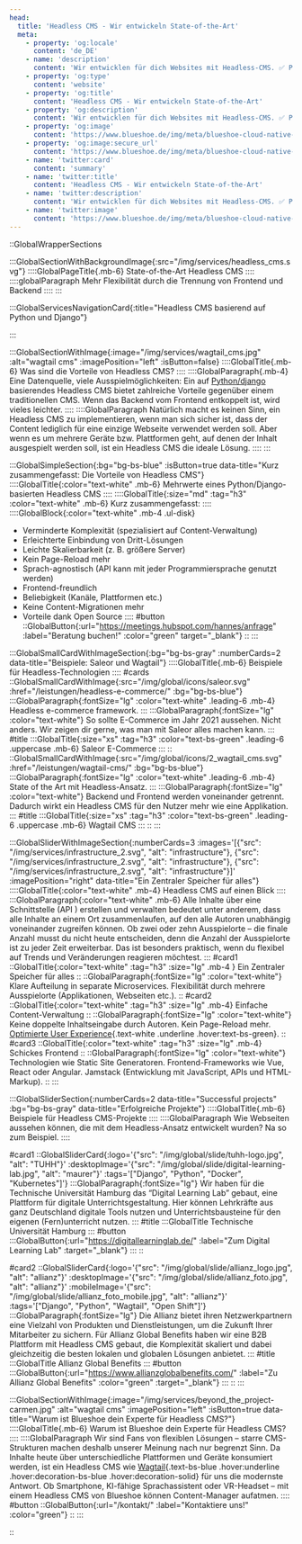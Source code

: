 ```yaml
---
head:
  title: 'Headless CMS - Wir entwickeln State-of-the-Art'
  meta:
    - property: 'og:locale'
      content: 'de_DE'
    - name: 'description'
      content: 'Wir entwicklen für dich Websites mit Headless-CMS. ✅ Pfeilschnell ✅ Robust ✅ Skalierbar ✅ Schnell erweiterbar. Jetzt mehr erfahren!'
    - property: 'og:type'
      content: 'website'
    - property: 'og:title'
      content: 'Headless CMS - Wir entwickeln State-of-the-Art'
    - property: 'og:description'
      content: 'Wir entwicklen für dich Websites mit Headless-CMS. ✅ Pfeilschnell ✅ Robust ✅ Skalierbar ✅ Schnell erweiterbar. Jetzt mehr erfahren!'
    - property: 'og:image'
      content: 'https://www.blueshoe.de/img/meta/blueshoe-cloud-native-devlopment.png'
    - property: 'og:image:secure_url'
      content: 'https://www.blueshoe.de/img/meta/blueshoe-cloud-native-devlopment.png'
    - name: 'twitter:card'
      content: 'summary'
    - name: 'twitter:title'
      content: 'Headless CMS - Wir entwickeln State-of-the-Art'
    - name: 'twitter:description'
      content: 'Wir entwicklen für dich Websites mit Headless-CMS. ✅ Pfeilschnell ✅ Robust ✅ Skalierbar ✅ Schnell erweiterbar. Jetzt mehr erfahren!'
    - name: 'twitter:image'
      content: 'https://www.blueshoe.de/img/meta/blueshoe-cloud-native-devlopment.png'
---
```


::GlobalWrapperSections

:::GlobalSectionWithBackgroundImage{:src="/img/services/headless_cms.svg"}
::::GlobalPageTitle{.mb-6}
State-of-the-Art Headless CMS
::::
::::globalParagraph
Mehr Flexibilität durch die Trennung von Frontend und Backend
::::
:::

:::GlobalServicesNavigationCard{:title="Headless CMS basierend auf Python und Django"}

:::

:::GlobalSectionWithImage{:image="/img/services/wagtail_cms.jpg" :alt="wagtail cms" :imagePosition="left" :isButton=false}
::::GlobalTitle{.mb-6}
Was sind die Vorteile von Headless CMS?
::::
::::GlobalParagraph{.mb-4}
Eine Datenquelle, viele Ausspielmöglichkeiten: Ein auf [Python/django](/leistungen/python-django-agentur/) basierendes Headless CMS bietet zahlreiche Vorteile gegenüber einem traditionellen CMS. Wenn das Backend vom Frontend entkoppelt ist, wird vieles leichter.
::::
::::GlobalParagraph
Natürlich macht es keinen Sinn, ein Headless CMS zu implementieren, wenn man sich sicher ist, dass der Content lediglich für eine einzige Webseite verwendet werden soll. Aber wenn es um mehrere Geräte bzw. Plattformen geht, auf denen der Inhalt ausgespielt werden soll, ist ein Headless CMS die ideale Lösung.
::::
:::

:::GlobalSimpleSection{:bg="bg-bs-blue" :isButton=true data-title="Kurz zusammengefasst: Die Vorteile von Headless CMS"}
::::GlobalTitle{:color="text-white" .mb-6}
Mehrwerte eines Python/Django-basierten Headless CMS
::::
::::GlobalTitle{:size="md" :tag="h3" :color="text-white" .mb-6}
Kurz zusammengefasst:
::::
::::GlobalBlock{:color="text-white" .mb-4 .ul-disk}
- Verminderte Komplexität (spezialisiert auf Content-Verwaltung)
- Erleichterte Einbindung von Dritt-Lösungen
- Leichte Skalierbarkeit (z. B. größere Server)
- Kein Page-Reload mehr
- Sprach-agnostisch (API kann mit jeder Programmiersprache genutzt werden)
- Frontend-freundlich
- Beliebigkeit (Kanäle, Plattformen etc.)
- Keine Content-Migrationen mehr
- Vorteile dank Open Source
::::
#button
::GlobalButton{:url="https://meetings.hubspot.com/hannes/anfrage" :label="Beratung buchen!" :color="green" target="_blank"}
::
:::

:::GlobalSmallCardWithImageSection{:bg="bg-bs-gray" :numberCards=2 data-title="Beispiele: Saleor und Wagtail"}
::::GlobalTitle{.mb-6}
Beispiele für Headless-Technologien
::::
#cards
::GlobalSmallCardWithImage{:src="/img/global/icons/saleor.svg" :href="/leistungen/headless-e-commerce/" :bg="bg-bs-blue"}
:::GlobalParagraph{:fontSize="lg" :color="text-white" .leading-6 .mb-4}
Headless e-commerce framework.
:::
:::GlobalParagraph{:fontSize="lg" :color="text-white"}
So sollte E-Commerce im Jahr 2021 aussehen. Nicht anders. Wir zeigen dir gerne, was man mit Saleor alles machen kann.
:::
#title
:::GlobalTitle{:size="xs" :tag="h3" :color="text-bs-green" .leading-6 .uppercase .mb-6}
Saleor E-Commerce
:::
::
::GlobalSmallCardWithImage{:src="/img/global/icons/2_wagtail_cms.svg" :href="/leistungen/wagtail-cms/" :bg="bg-bs-blue"}
:::GlobalParagraph{:fontSize="lg" :color="text-white" .leading-6 .mb-4}
State of the Art mit Headless-Ansatz.
:::
:::GlobalParagraph{:fontSize="lg" :color="text-white"}
Backend und Frontend werden voneinander getrennt. Dadurch wirkt ein Headless CMS für den Nutzer mehr wie eine Applikation.
:::
#title
:::GlobalTitle{:size="xs" :tag="h3" :color="text-bs-green" .leading-6 .uppercase .mb-6}
Wagtail CMS
:::
::
:::

:::GlobalSliderWithImageSection{:numberCards=3 :images='[{"src": "/img/services/infrastructure_2.svg", "alt": "infrastructure"}, {"src": "/img/services/infrastructure_2.svg", "alt": "infrastructure"}, {"src": "/img/services/infrastructure_2.svg", "alt": "infrastructure"}]' :imagePosition="right" data-title="Ein Zentraler Speicher für alles"}
::::GlobalTitle{:color="text-white" .mb-4}
Headless CMS auf einen Blick
::::
:::GlobalParagraph{:color="text-white" .mb-6}
Alle Inhalte über eine Schnittstelle (API ) erstellen und verwalten bedeutet unter anderem, dass alle Inhalte an einem Ort zusammenlaufen, auf den alle Autoren unabhängig voneinander zugreifen können. Ob zwei oder zehn Ausspielorte – die finale Anzahl musst du nicht heute entscheiden, denn die Anzahl der Ausspielorte ist zu jeder Zeit erweiterbar. Das ist besonders praktisch, wenn du flexibel auf Trends und Veränderungen reagieren möchtest.
:::
#card1
::GlobalTitle{:color="text-white" :tag="h3" :size="lg" .mb-4 }
Ein Zentraler Speicher für alles
::
::GlobalParagraph{:fontSize="lg" :color="text-white"}
Klare Aufteilung in separate Microservices. Flexibilität durch mehrere Ausspielorte (Applikationen, Webseiten etc.).
::
#card2
::GlobalTitle{:color="text-white" :tag="h3" :size="lg" .mb-4}
Einfache Content-Verwaltung
::
::GlobalParagraph{:fontSize="lg" :color="text-white"}
Keine doppelte Inhaltseingabe durch Autoren. Kein Page-Reload mehr. [Optimierte User Experience](/blog/wie-wichtig-ist-user-experience-ux-2019/){.text-white .underline  .hover:text-bs-green}.
::
#card3
::GlobalTitle{:color="text-white" :tag="h3" :size="lg" .mb-4}
Schickes Frontend
::
::GlobalParagraph{:fontSize="lg" :color="text-white"}
Technologien wie Static Site Generatoren. Frontend-Frameworks wie Vue, React oder Angular. Jamstack (Entwicklung mit JavaScript, APIs und HTML-Markup).
::
:::

:::GlobalSliderSection{:numberCards=2 data-title="Successful projects" :bg="bg-bs-gray" data-title="Erfolgreiche Projekte"}
::::GlobalTitle{.mb-6}
Beispiele für Headless CMS-Projekte
::::
::::GlobalParagraph
Wie Webseiten aussehen können, die mit dem Headless-Ansatz entwickelt wurden? Na so zum Beispiel.
::::

#card1
::GlobalSliderCard{:logo='{"src": "/img/global/slide/tuhh-logo.jpg", "alt": "TUHH"}' :desktopImage='{"src": "/img/global/slide/digital-learning-lab.jpg", "alt": "maurer"}' :tags='["Django", "Python", "Docker", "Kubernetes"]'}
:::GlobalParagraph{:fontSize="lg"}
Wir haben für die Technische Universität Hamburg das “Digital Learning Lab” gebaut, eine Plattform für digitale Unterrichtsgestaltung. Hier können Lehrkräfte aus ganz Deutschland digitale Tools nutzen und Unterrichtsbausteine für den eigenen (Fern)unterricht nutzen.
:::
#title
:::GlobalTitle
Technische Universität Hamburg
:::
#button
:::GlobalButton{:url="https://digitallearninglab.de/" :label="Zum Digital Learning Lab" :target="_blank"}
:::
::

#card2
::GlobalSliderCard{:logo='{"src": "/img/global/slide/allianz_logo.jpg", "alt": "allianz"}' :desktopImage='{"src": "/img/global/slide/allianz_foto.jpg", "alt": "allianz"}' :mobileImage='{"src": "/img/global/slide/allianz_foto_mobile.jpg", "alt": "allianz"}' :tags='["Django", "Python", "Wagtail", "Open Shift"]'}
:::GlobalParagraph{:fontSize="lg"}
Die Allianz bietet ihren Netzwerkpartnern eine Vielzahl von Produkten und Dienstleistungen, um die Zukunft Ihrer Mitarbeiter zu sichern. Für Allianz Global Benefits haben wir eine B2B Plattform mit Headless CMS gebaut, die Komplexität skaliert und dabei gleichzeitig die besten lokalen und globalen Lösungen anbietet.
:::
#title
:::GlobalTitle
Allianz Global Benefits
:::
#button
:::GlobalButton{:url="https://www.allianzglobalbenefits.com/" :label="Zu Allianz Global Benefits" :color="green" :target="_blank"}
:::
::
:::

:::GlobalSectionWithImage{:image="/img/services/beyond_the_project-carmen.jpg" :alt="wagtail cms" :imagePosition="left" :isButton=true data-title="Warum ist Blueshoe dein Experte für Headless CMS?"}
::::GlobalTitle{.mb-6}
Warum ist Blueshoe dein Experte für Headless CMS?
::::
::::GlobalParagraph
Wir sind Fans von flexiblen Lösungen – starre CMS-Strukturen machen deshalb unserer Meinung nach nur begrenzt Sinn. Da Inhalte heute über unterschiedliche Plattformen und Geräte konsumiert werden, ist ein Headless CMS wie [Wagtail](/leistungen/wagtail-cms/){.text-bs-blue .hover:underline .hover:decoration-bs-blue .hover:decoration-solid} für uns die modernste Antwort. Ob Smartphone, KI-fähige Sprachassistent oder VR-Headset – mit einem Headless CMS von Blueshoe können Content-Manager aufatmen.
::::
#button
::GlobalButton{:url="/kontakt/" :label="Kontaktiere uns!" :color="green"}
::
:::

::